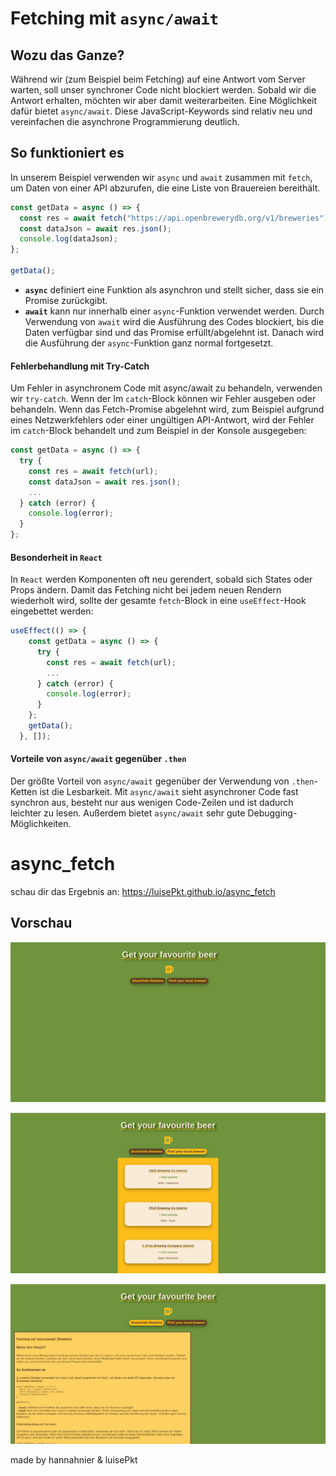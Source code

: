 # Fetching mit `async/await`

## Wozu das Ganze?

Während wir (zum Beispiel beim Fetching) auf eine Antwort vom Server warten, soll unser synchroner Code nicht blockiert werden. Sobald wir die Antwort erhalten, möchten wir aber damit weiterarbeiten. Eine Möglichkeit dafür bietet `async/await`. Diese JavaScript-Keywords sind relativ neu und vereinfachen die asynchrone Programmierung deutlich.

## So funktioniert es

In unserem Beispiel verwenden wir `async` und `await` zusammen mit `fetch`, um Daten von einer API abzurufen, die eine Liste von Brauereien bereithält.

```javascript
const getData = async () => {
  const res = await fetch("https://api.openbrewerydb.org/v1/breweries");
  const dataJson = await res.json();
  console.log(dataJson);
};

getData();
```

- **`async`** definiert eine Funktion als asynchron und stellt sicher, dass sie ein Promise zurückgibt.
- **`await`** kann nur innerhalb einer `async`-Funktion verwendet werden.
  Durch Verwendung von `await` wird die Ausführung des Codes blockiert, bis die Daten verfügbar sind und das Promise erfüllt/abgelehnt ist. Danach wird die Ausführung der `async`-Funktion ganz normal fortgesetzt.

#### Fehlerbehandlung mit Try-Catch

Um Fehler in asynchronem Code mit async/await zu behandeln, verwenden wir `try-catch`. Wenn der Im `catch`-Block können wir Fehler ausgeben oder behandeln. Wenn das Fetch-Promise abgelehnt wird, zum Beispiel aufgrund eines Netzwerkfehlers oder einer ungültigen API-Antwort, wird der Fehler im `catch`-Block behandelt und zum Beispiel in der Konsole ausgegeben:

```javascript
const getData = async () => {
  try {
    const res = await fetch(url);
    const dataJson = await res.json();
    ...
  } catch (error) {
    console.log(error);
  }
};
```

#### Besonderheit in `React`

In `React` werden Komponenten oft neu gerendert, sobald sich States oder Props ändern. Damit das Fetching nicht bei jedem neuen Rendern wiederholt wird, sollte der gesamte `fetch`-Block in eine `useEffect`-Hook eingebettet werden:

```javaScript
useEffect(() => {
    const getData = async () => {
      try {
        const res = await fetch(url);
        ...
      } catch (error) {
        console.log(error);
      }
    };
    getData();
  }, []);
```

#### Vorteile von `async/await` gegenüber `.then`

Der größte Vorteil von `async/await` gegenüber der Verwendung von `.then`-Ketten ist die Lesbarkeit. Mit `async/await` sieht asynchroner Code fast synchron aus, besteht nur aus wenigen Code-Zeilen und ist dadurch leichter zu lesen.
Außerdem bietet `async/await` sehr gute Debugging-Möglichkeiten.

# async_fetch

schau dir das Ergebnis an: https://luisePkt.github.io/async_fetch

## Vorschau

![preview](src/images/preview/prev_1.png)

![preview](src/images/preview/prev_2.png)

![preview](src/images/preview/prev_3.png)

made by hannahnier & luisePkt
